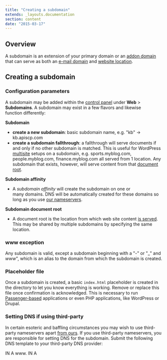 ```yaml
---
title: "Creating a subdomain"
extends: _layouts.documentation
section: content
date: "2015-03-17"
---
```


## Overview

A subdomain is an extension of your primary domain or an [addon domain](/docs/control-panel/creating-addon-domain/ "Creating an addon domain") that can serve as both an [e-mail domain](/docs/e-mail/authorizing-hostnames-handle-e-mail/ "Authorizing hostnames to handle e-mail") and [website location](/docs/web-content/where-is-site-content-served-from/ "Where is site content served from?").

## Creating a subdomain

### Configuration parameters

A subdomain may be added within the [control panel](/docs/control-panel/logging-into-the-control-panel/ "Logging into the control panel") under **Web** > **Subdomains**. A subdomain may exist in a few flavors and likewise function differently:

**Subdomain**

- **create a new subdomain**: basic subdomain name, e.g. "kb" -> kb.apiscp.com
- **create a subdomain fallthrough**: a fallthrough will serve documents if and only if no other subdomain is matched. This is useful for WordPress [multisite](http://codex.wordpress.org/Create_A_Network) setups on a subdomain, e.g. sports.myblog.com, people.myblog.com, finance.myblog.com all served from 1 location. Any subdomain that exists, however, will serve content from that [document root](/docs/web-content/where-is-site-content-served-from/ "Where is site content served from?").

**Subdomain affinity**

- A _subdomain affinity_ will create the subdomain on one or many domains. DNS will be automatically created for these domains so long as you use [our nameservers](/docs/dns/nameserver-settings/ "Nameserver settings").

**Subdomain document root**

- A document root is the location from which web site content [is served](/docs/web-content/where-is-site-content-served-from/ "Where is site content served from?"). This may be shared by multiple subdomains by specifying the same location.

### www exception

Any subdomain is valid, except a subdomain beginning with a "-" or "\_" and _www_", which is an alias to the domain from which the subdomain is created.

### Placeholder file

Once a subdomain is created, a basic `index.html` placeholder is created in the directory to let you know everything is working. Remove or replace this file once confirmation is acknowledged. This is necessary to run [Passenger-based](/docs/cgi-passenger/passenger-supported-apps/ "Passenger-supported apps") applications or even PHP applications, like WordPress or Drupal.

### Setting DNS if using third-party

In certain esoteric and baffling circumstances you may wish to use third-party nameservers apart [from ours](/docs/dns/nameserver-settings/ "Nameserver settings"). If you use third-party nameservers, you are responsible for setting DNS for the subdomain. Submit the following DNS template to your third-party DNS provider:

<subdomain>     IN A <IP address>
www.<subdomain> IN A <IP address>
